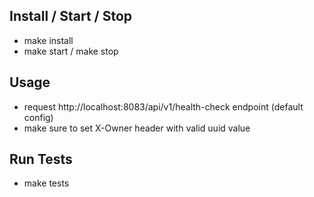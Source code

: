## Install / Start / Stop
- make install
- make start / make stop

## Usage
- request http://localhost:8083/api/v1/health-check endpoint (default config)
- make sure to set X-Owner header with valid uuid value

## Run Tests

- make tests

